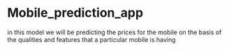 # Mobile_prediction_app
in this model we will be predicting the prices for the mobile on the basis of the qualities and features that a particular mobile is having

